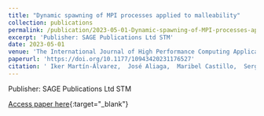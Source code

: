 ```yaml
---
title: "Dynamic spawning of MPI processes applied to malleability"
collection: publications
permalink: /publication/2023-05-01-Dynamic-spawning-of-MPI-processes-applied-to-malleability
excerpt: 'Publisher: SAGE Publications Ltd STM'
date: 2023-05-01
venue: 'The International Journal of High Performance Computing Applications'
paperurl: 'https://doi.org/10.1177/10943420231176527'
citation: ' Iker Martín-Álvarez,  José Aliaga,  Maribel Castillo,  Sergio Iserte,  Rafael Mayo, &quot;Dynamic spawning of MPI processes applied to malleability.&quot; The International Journal of High Performance Computing Applications, 2023.'
---
```

Publisher: SAGE Publications Ltd STM

[Access paper here](https://doi.org/10.1177/10943420231176527){:target="_blank"}
